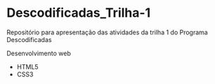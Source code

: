 # Descodificadas_Trilha-1
Repositório para apresentação das atividades da trilha 1 do Programa Descodificadas

Desenvolvimento web
  - HTML5
  - CSS3
